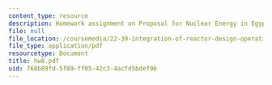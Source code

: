 ```yaml
---
content_type: resource
description: Homework assignment on Proposal for Nuclear Energy in Egypt.
file: null
file_location: /coursemedia/22-39-integration-of-reactor-design-operations-and-safety-fall-2006/768b89fd5f89ff0542c34acfd5bdef96_hw8.pdf
file_type: application/pdf
resourcetype: Document
title: hw8.pdf
uid: 768b89fd-5f89-ff05-42c3-4acfd5bdef96
---
```

